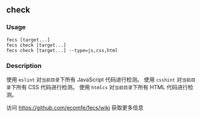 check
---------
### Usage

    fecs [target...]
    fecs check [target...]
    fecs check [target...] --type=js,css,html


### Description

使用 `eslint` 对`当前目录`下所有 JavaScript 代码进行检测。
使用 `csshint` 对`当前目录`下所有 CSS 代码进行检测。
使用 `htmlcs` 对`当前目录`下所有 HTML 代码进行检测。

访问 https://github.com/ecomfe/fecs/wiki 获取更多信息
